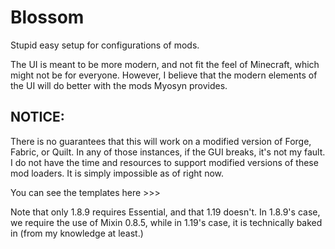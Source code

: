 # Blossom
Stupid easy setup for configurations of mods.

The UI is meant to be more modern, and not fit the feel of Minecraft, which might not be for everyone. However, I believe
that the modern elements of the UI will do better with the mods Myosyn provides.

## NOTICE: 
There is no guarantees that this will work on a modified version of Forge, Fabric, or Quilt. In any of those instances, if the 
GUI breaks, it's not my fault. I do not have the time and resources to support modified versions of these mod loaders.
It is simply impossible as of right now.

You can see the templates here >>> 

Note that only 1.8.9 requires Essential, and that 1.19 doesn't. In 1.8.9's case, we require the use of Mixin 0.8.5, while
in 1.19's case, it is technically baked in (from my knowledge at least.)